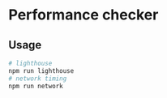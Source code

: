 # Performance checker

## Usage

```bash
# lighthouse
npm run lighthouse
# network timing
npm run network
```
